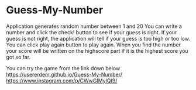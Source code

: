 # Guess-My-Number
Application generates random number between 1 and 20
You can write a number and click the check! button to see if your guess is right.
If your guess is not right, the application will tell if your guess is too high or too low.
You can click play again button to play again.
When you find the number your score will be written on the highscore part if it is the highest score you got so far.

You can try the game from the link down below
https://usererdem.github.io/Guess-My-Number/
https://www.instagram.com/p/CWwGIMylQI9/